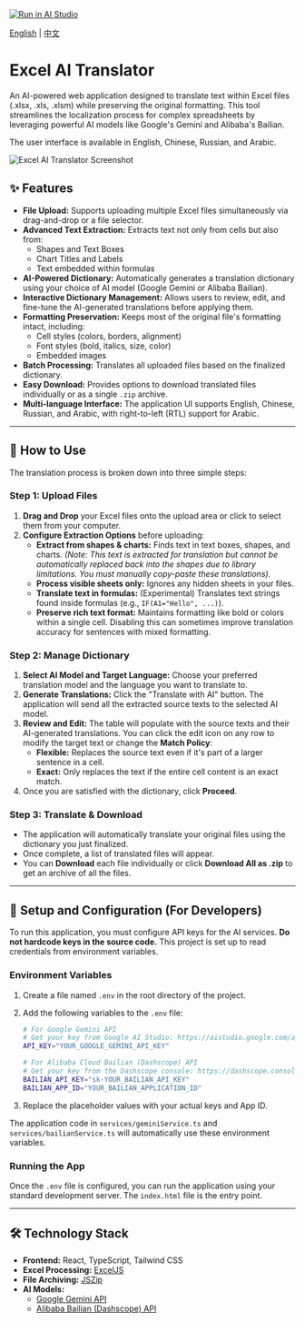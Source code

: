 <a href="https://aistudio.google.com/new" target="_blank">
  <img src="https://st-studio.gu-web.com/static/img/run-in-aistudio-button.svg" alt="Run in AI Studio" />
</a>

[English](./README.md) | [中文](./README_zh.md)

# Excel AI Translator

An AI-powered web application designed to translate text within Excel files (.xlsx, .xls, .xlsm) while preserving the original formatting. This tool streamlines the localization process for complex spreadsheets by leveraging powerful AI models like Google's Gemini and Alibaba's Bailian.

The user interface is available in English, Chinese, Russian, and Arabic.

![Excel AI Translator Screenshot](https://storage.googleapis.com/aifile-public-1/excel_translator_screenshot.png)

## ✨ Features

- **File Upload:** Supports uploading multiple Excel files simultaneously via drag-and-drop or a file selector.
- **Advanced Text Extraction:** Extracts text not only from cells but also from:
    - Shapes and Text Boxes
    - Chart Titles and Labels
    - Text embedded within formulas
- **AI-Powered Dictionary:** Automatically generates a translation dictionary using your choice of AI model (Google Gemini or Alibaba Bailian).
- **Interactive Dictionary Management:** Allows users to review, edit, and fine-tune the AI-generated translations before applying them.
- **Formatting Preservation:** Keeps most of the original file's formatting intact, including:
    - Cell styles (colors, borders, alignment)
    - Font styles (bold, italics, size, color)
    - Embedded images
- **Batch Processing:** Translates all uploaded files based on the finalized dictionary.
- **Easy Download:** Provides options to download translated files individually or as a single `.zip` archive.
- **Multi-language Interface:** The application UI supports English, Chinese, Russian, and Arabic, with right-to-left (RTL) support for Arabic.

---

## 🚀 How to Use

The translation process is broken down into three simple steps:

### Step 1: Upload Files

1.  **Drag and Drop** your Excel files onto the upload area or click to select them from your computer.
2.  **Configure Extraction Options** before uploading:
    - **Extract from shapes & charts:** Finds text in text boxes, shapes, and charts. _(Note: This text is extracted for translation but cannot be automatically replaced back into the shapes due to library limitations. You must manually copy-paste these translations)._
    - **Process visible sheets only:** Ignores any hidden sheets in your files.
    - **Translate text in formulas:** (Experimental) Translates text strings found inside formulas (e.g., `IF(A1="Hello", ...)`).
    - **Preserve rich text format:** Maintains formatting like bold or colors within a single cell. Disabling this can sometimes improve translation accuracy for sentences with mixed formatting.

### Step 2: Manage Dictionary

1.  **Select AI Model and Target Language:** Choose your preferred translation model and the language you want to translate to.
2.  **Generate Translations:** Click the "Translate with AI" button. The application will send all the extracted source texts to the selected AI model.
3.  **Review and Edit:** The table will populate with the source texts and their AI-generated translations. You can click the edit icon on any row to modify the target text or change the **Match Policy**:
    - **Flexible:** Replaces the source text even if it's part of a larger sentence in a cell.
    - **Exact:** Only replaces the text if the entire cell content is an exact match.
4.  Once you are satisfied with the dictionary, click **Proceed**.

### Step 3: Translate & Download

- The application will automatically translate your original files using the dictionary you just finalized.
- Once complete, a list of translated files will appear.
- You can **Download** each file individually or click **Download All as .zip** to get an archive of all the files.

---

## 🔧 Setup and Configuration (For Developers)

To run this application, you must configure API keys for the AI services. **Do not hardcode keys in the source code.** This project is set up to read credentials from environment variables.

### Environment Variables

1.  Create a file named `.env` in the root directory of the project.
2.  Add the following variables to the `.env` file:

    ```bash
    # For Google Gemini API
    # Get your key from Google AI Studio: https://aistudio.google.com/app/apikey
    API_KEY="YOUR_GOOGLE_GEMINI_API_KEY"

    # For Alibaba Cloud Bailian (Dashscope) API
    # Get your key from the Dashscope console: https://dashscope.console.aliyun.com/
    BAILIAN_API_KEY="sk-YOUR_BAILIAN_API_KEY"
    BAILIAN_APP_ID="YOUR_BAILIAN_APPLICATION_ID"
    ```

3.  Replace the placeholder values with your actual keys and App ID.

The application code in `services/geminiService.ts` and `services/bailianService.ts` will automatically use these environment variables.

### Running the App

Once the `.env` file is configured, you can run the application using your standard development server. The `index.html` file is the entry point.

---

## 🛠️ Technology Stack

- **Frontend:** React, TypeScript, Tailwind CSS
- **Excel Processing:** [ExcelJS](https://github.com/exceljs/exceljs)
- **File Archiving:** [JSZip](https://stuk.github.io/jszip/)
- **AI Models:**
    - [Google Gemini API](https://ai.google.dev/)
    - [Alibaba Bailian (Dashscope) API](https://help.aliyun.com/zh/model-studio/developer-reference/api-details-9)
